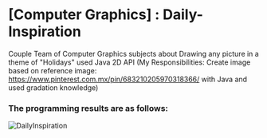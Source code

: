 # [Computer Graphics] : Daily-Inspiration
Couple Team of Computer Graphics subjects about Drawing any picture in a theme of "Holidays" used Java 2D API (My Responsibilities: Create image based on reference image: https://www.pinterest.com.mx/pin/683210205970318366/ with Java and used gradation knowledge)

### The programming results are as follows:
![DailyInspiration](https://user-images.githubusercontent.com/89298632/167252425-52dfbfee-44da-4167-bcb5-41a890b7f3ac.png)
